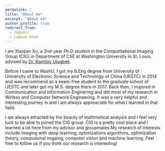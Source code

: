 ```yaml
---
permalink: /
title: "About me"
excerpt: "About me"
author_profile: true
redirect_from: 
  - /about/
  - /about.html
---
```

I am Xiaojian Xu, a 2nd-year Ph.D student in the Computitational Imaging Group (CIG) in Department of CSE at Washington University in St. Louis, advised by [Dr. Kamilov Ulugbek](https://engineering.wustl.edu/Profiles/Pages/Ulugbek-Kamilov.aspx). 

Before I came to WashU,  I got my B.Eng degree from University of University of Electronic Science and Technology of China (UESTC) in 2014 and was recommend as a exam-free student to the graduate school of UESTC and later got my M.S. degree there in 2017. Back then, I majored in Communication and Information Enginering and did most of my research in Wirless and Computer Network Engineering. It was a very helpful and interesting journey in and I am always appreaciate for what I learned in that field.

I am always attracted by the beauty of mathmetical analysis and I feel very luck to be able to joined the CIG group. CIG is a pretty cool place and I learned a lot here from my advisor and groupmates.My research of interests include imaging with deep learning, optimizations algorithms, optimization theory, computional imgaing, computer vision and machine learning. Feel free to follow us if you think our research is interesting!


